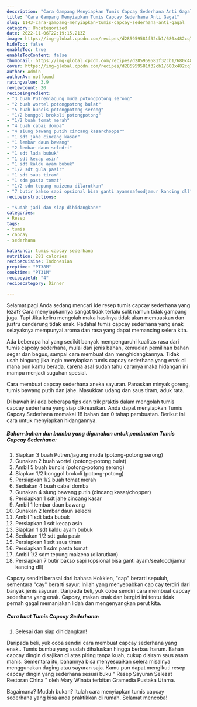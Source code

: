 ```yaml
---
description: "Cara Gampang Menyiapkan Tumis Capcay Sederhana Anti Gagal"
title: "Cara Gampang Menyiapkan Tumis Capcay Sederhana Anti Gagal"
slug: 1143-cara-gampang-menyiapkan-tumis-capcay-sederhana-anti-gagal
category: Uncategorized
date: 2022-11-06T22:19:15.213Z
image: https://img-global.cpcdn.com/recipes/d285959581f32cb1/680x482cq70/tumis-capcay-sederhana-foto-resep-utama.jpg
hideToc: false
enableToc: true
enableTocContent: false
thumbnail: https://img-global.cpcdn.com/recipes/d285959581f32cb1/680x482cq70/tumis-capcay-sederhana-foto-resep-utama.jpg
cover: https://img-global.cpcdn.com/recipes/d285959581f32cb1/680x482cq70/tumis-capcay-sederhana-foto-resep-utama.jpg
author: Admin
authorAv: notfound
ratingvalue: 3.9
reviewcount: 20
recipeingredient:
- "3 buah Putrenjagung muda potongpotong serong"
- "2 buah wortel potongpotong bulat"
- "5 buah buncis potongpotong serong"
- "1/2 bonggol brokoli potongpotong"
- "1/2 buah tomat merah"
- "4 buah cabai domba"
- "4 siung bawang putih cincang kasarchopper"
- "1 sdt jahe cincang kasar"
- "1 lembar daun bawang"
- "2 lembar daun seledri"
- "1 sdt lada bubuk"
- "1 sdt kecap asin"
- "1 sdt kaldu ayam bubuk"
- "1/2 sdt gula pasir"
- "1 sdt saus tiram"
- "1 sdm pasta tomat"
- "1/2 sdm tepung maizena dilarutkan"
- "7 butir bakso sapi opsional bisa ganti ayamseafoodjamur kancing dll"
recipeinstructions:

- "Sudah jadi dan siap dihidangkan!"
categories:
- Resep
tags:
- tumis
- capcay
- sederhana

katakunci: tumis capcay sederhana 
nutrition: 281 calories
recipecuisine: Indonesian
preptime: "PT38M"
cooktime: "PT31M"
recipeyield: "4"
recipecategory: Dinner

---
```



Selamat pagi Anda sedang mencari ide resep tumis capcay sederhana yang lezat? Cara menyiapkannya sangat tidak terlalu sulit namun tidak gampang juga. Tapi Jika keliru mengolah maka hasilnya tidak akan memuaskan dan justru cenderung tidak enak. Padahal tumis capcay sederhana yang enak selayaknya mempunyai aroma dan rasa yang dapat memancing selera kita.


Ada beberapa hal yang sedikit banyak mempengaruhi kualitas rasa dari tumis capcay sederhana, mulai dari jenis bahan, kemudian pemilihan bahan segar dan bagus, sampai cara membuat dan menghidangkannya. Tidak usah bingung jika ingin menyiapkan tumis capcay sederhana yang enak di mana pun kamu berada, karena asal sudah tahu caranya maka hidangan ini mampu menjadi suguhan spesial.

Cara membuat capcay sederhana aneka sayuran. Panaskan minyak goreng, tumis bawang putih dan jahe. Masukkan udang dan saus tiram, aduk rata.


Di bawah ini ada beberapa tips dan trik praktis dalam mengolah tumis capcay sederhana yang siap dikreasikan. Anda dapat menyiapkan Tumis Capcay Sederhana memakai 18 bahan dan 0 tahap pembuatan. Berikut ini cara untuk menyiapkan hidangannya.

<!--inarticleads1-->

##### Bahan-bahan dan bumbu yang digunakan untuk pembuatan Tumis Capcay Sederhana:

1. Siapkan 3 buah Putren/jagung muda (potong-potong serong)
1. Gunakan 2 buah wortel (potong-potong bulat)
1. Ambil 5 buah buncis (potong-potong serong)
1. Siapkan 1/2 bonggol brokoli (potong-potong)
1. Persiapkan 1/2 buah tomat merah
1. Sediakan 4 buah cabai domba
1. Gunakan 4 siung bawang putih (cincang kasar/chopper)
1. Persiapkan 1 sdt jahe cincang kasar
1. Ambil 1 lembar daun bawang
1. Gunakan 2 lembar daun seledri
1. Ambil 1 sdt lada bubuk
1. Persiapkan 1 sdt kecap asin
1. Siapkan 1 sdt kaldu ayam bubuk
1. Sediakan 1/2 sdt gula pasir
1. Persiapkan 1 sdt saus tiram
1. Persiapkan 1 sdm pasta tomat
1. Ambil 1/2 sdm tepung maizena (dilarutkan)
1. Persiapkan 7 butir bakso sapi (opsional bisa ganti ayam/seafood/jamur kancing dll)


Capcay sendiri berasal dari bahasa Hokkien, &#34;cap&#34; berarti sepuluh, sementara &#34;cay&#34; berarti sayur. Inilah yang menyebabkan cap cay terdiri dari banyak jenis sayuran. Daripada beli, yuk coba sendiri cara membuat capcay sederhana yang enak. Capcay, makan enak dan bergizi ini tentu tidak pernah gagal memanjakan lidah dan mengenyangkan perut kita. 

<!--inarticleads2-->

##### Cara buat Tumis Capcay Sederhana:


1. Selesai dan siap dihidangkan!

Daripada beli, yuk coba sendiri cara membuat capcay sederhana yang enak.. Tumis bumbu yang sudah dihaluskan hingga berbau harum. Bahan capcay dingin disajikan di atas piring tanpa kuah, cukup disiram saus asam manis. Sementara itu, bahannya bisa menyesuaikan selera misalnya menggunakan daging atau sayuran saja. Kamu pun dapat mengikuti resep capcay dingin yang sederhana sesuai buku &#34; Resep Sayuran Selezat Restoran China &#34; oleh Mary Winata terbitan Gramedia Pustaka Utama. 

Bagaimana? Mudah bukan? Itulah cara menyiapkan tumis capcay sederhana yang bisa anda praktikkan di rumah. Selamat mencoba!
